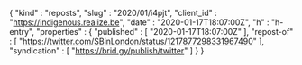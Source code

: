 {
  "kind" : "reposts",
  "slug" : "2020/01/i4pjt",
  "client_id" : "https://indigenous.realize.be",
  "date" : "2020-01-17T18:07:00Z",
  "h" : "h-entry",
  "properties" : {
    "published" : [ "2020-01-17T18:07:00Z" ],
    "repost-of" : [ "https://twitter.com/SBinLondon/status/1217877298331967490" ],
    "syndication" : [ "https://brid.gy/publish/twitter" ]
  }
}
